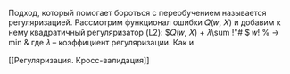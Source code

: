 Подход, который помогает бороться с переобучением называется регуляризацией.
Рассмотрим функционал ошибки 𝑄(𝑤, 𝑋) и добавим к нему квадратичный
регуляризатор (L2):
$𝑄(𝑤, 𝑋) + 𝜆\sum
!"#
$
𝑤!
% → min
&
где 𝜆 – коэффициент регуляризации.
Как и

[[Регуляризация. Кросс-валидация]]